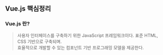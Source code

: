 ## Vue.js 핵심정리

### Vue.js 란?
> 사용자 인터페이스를 구축하기 위한 JavaScript 프레임워크이다. 표준 HTML, CSS 기반으로 구축되며. <br>
> 효율적으로 개발할 수 있는 컴포넌트 기반 프로그래밍 모델을 제공한다.
